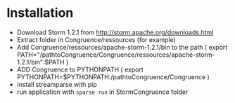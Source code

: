 # Installation

 - Download Storm 1.2.1 from http://storm.apache.org/downloads.html
 - Extract folder in Congruence/ressources (for example)
 - Add Congruence/ressources/apache-storm-1.2.1/bin to the path
  ( export PATH="/pathtoCongruence/Congruence/ressources/apache-storm-1.2.1/bin":$PATH )
 - ADD Congruence to PYTHONPATH
  ( export PYTHONPATH=$PYTHONPATH:/pathtoCongruence/Congruence )
 - install streamparse with pip
 - run application with `sparse run` in StormCongruence folder